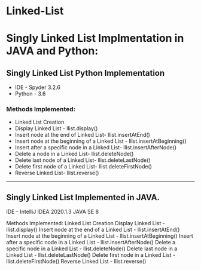 # Linked-List
# Singly Linked List Implmentation in JAVA and Python:

## Singly Linked List Python Implementation
- IDE - Spyder 3.2.6
- Python - 3.6

### Methods Implemented:
* Linked List Creation
* Display Linked List - llist.display() 
* Insert node at the end of Linked List- llist.insertAtEnd()
* Insert node at the beginning of a Linked List - llist.insertAtBeginning()
* Insert after a specific node in a Linked List- llist.insertAfterNode()
* Delete a node in a Linked List- llist.deleteNode()
* Delete last node of a Linked List- llist.deleteLastNode()
* Delete first node of a Linked List- llist.deleteFirstNode()
* Reverse Linked List- llist.reverse()

****

## Singly Linked List Implemented in JAVA.
IDE - IntelliJ IDEA 2020.1.3
JAVA SE 8

Methods Implemented:
Linked List Creation
Display Linked List - llist.display() 
Insert node at the end of a Linked List - llist.insertAtEnd()
Insert node at the beginning of a Linked List - llist.insertAtBeginning()
Insert after a specific node in a Linked List - llist.insertAfterNode()
Delete a specific node in a Linked List - llist.deleteNode()
Delete last node in a Linked List - llist.deleteLastNode()
Delete first node in a Linked List - llist.deleteFirstNode()
Reverse Linked List - llist.reverse()
